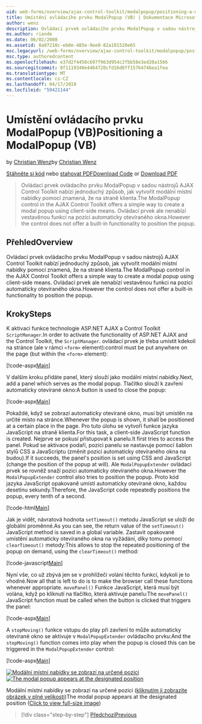```yaml
---
uid: web-forms/overview/ajax-control-toolkit/modalpopup/positioning-a-modalpopup-vb
title: Umístění ovládacího prvku ModalPopup (VB) | Dokumentace Microsoftu
author: wenz
description: Ovládací prvek ovládacího prvku ModalPopup v sadou nástrojů AJAX Control Toolkit nabízí jednoduchý způsob, jak vytvořit modální místní nabídky pomocí znamená, že na straně klienta. Ale ovládací prvek nenabízí...
ms.author: riande
ms.date: 06/02/2008
ms.assetid: 8a07210c-eb0e-485e-9ee8-82a101520e65
msc.legacyurl: /web-forms/overview/ajax-control-toolkit/modalpopup/positioning-a-modalpopup-vb
msc.type: authoredcontent
ms.openlocfilehash: e37d2f4450c697f963d954c2fbb58e3ed20a1566
ms.sourcegitcommit: 0f1119340e4464720cfd16d0ff15764746ea1fea
ms.translationtype: MT
ms.contentlocale: cs-CZ
ms.lasthandoff: 04/17/2019
ms.locfileid: "59421144"
---
```

# <a name="positioning-a-modalpopup-vb"></a><span data-ttu-id="dc536-104">Umístění ovládacího prvku ModalPopup (VB)</span><span class="sxs-lookup"><span data-stu-id="dc536-104">Positioning a ModalPopup (VB)</span></span>

<span data-ttu-id="dc536-105">by [Christian Wenz](https://github.com/wenz)</span><span class="sxs-lookup"><span data-stu-id="dc536-105">by [Christian Wenz](https://github.com/wenz)</span></span>

<span data-ttu-id="dc536-106">[Stáhněte si kód](http://download.microsoft.com/download/2/4/0/24052038-f942-4336-905b-b60ae56f0dd5/ModalPopup4.vb.zip) nebo [stahovat PDF](http://download.microsoft.com/download/b/6/a/b6ae89ee-df69-4c87-9bfb-ad1eb2b23373/modalpopup4VB.pdf)</span><span class="sxs-lookup"><span data-stu-id="dc536-106">[Download Code](http://download.microsoft.com/download/2/4/0/24052038-f942-4336-905b-b60ae56f0dd5/ModalPopup4.vb.zip) or [Download PDF](http://download.microsoft.com/download/b/6/a/b6ae89ee-df69-4c87-9bfb-ad1eb2b23373/modalpopup4VB.pdf)</span></span>

> <span data-ttu-id="dc536-107">Ovládací prvek ovládacího prvku ModalPopup v sadou nástrojů AJAX Control Toolkit nabízí jednoduchý způsob, jak vytvořit modální místní nabídky pomocí znamená, že na straně klienta.</span><span class="sxs-lookup"><span data-stu-id="dc536-107">The ModalPopup control in the AJAX Control Toolkit offers a simple way to create a modal popup using client-side means.</span></span> <span data-ttu-id="dc536-108">Ovládací prvek ale nenabízí vestavěnou funkci na pozici automaticky otevíraného okna.</span><span class="sxs-lookup"><span data-stu-id="dc536-108">However the control does not offer a built-in functionality to position the popup.</span></span>


## <a name="overview"></a><span data-ttu-id="dc536-109">Přehled</span><span class="sxs-lookup"><span data-stu-id="dc536-109">Overview</span></span>

<span data-ttu-id="dc536-110">Ovládací prvek ovládacího prvku ModalPopup v sadou nástrojů AJAX Control Toolkit nabízí jednoduchý způsob, jak vytvořit modální místní nabídky pomocí znamená, že na straně klienta.</span><span class="sxs-lookup"><span data-stu-id="dc536-110">The ModalPopup control in the AJAX Control Toolkit offers a simple way to create a modal popup using client-side means.</span></span> <span data-ttu-id="dc536-111">Ovládací prvek ale nenabízí vestavěnou funkci na pozici automaticky otevíraného okna.</span><span class="sxs-lookup"><span data-stu-id="dc536-111">However the control does not offer a built-in functionality to position the popup.</span></span>

## <a name="steps"></a><span data-ttu-id="dc536-112">Kroky</span><span class="sxs-lookup"><span data-stu-id="dc536-112">Steps</span></span>

<span data-ttu-id="dc536-113">K aktivaci funkce technologie ASP.NET AJAX a Control Toolkit `ScriptManager`.</span><span class="sxs-lookup"><span data-stu-id="dc536-113">In order to activate the functionality of ASP.NET AJAX and the Control Toolkit, the `ScriptManager`.</span></span> <span data-ttu-id="dc536-114">ovládací prvek je třeba umístit kdekoli na stránce (ale v rámci `<form>` element):</span><span class="sxs-lookup"><span data-stu-id="dc536-114">control must be put anywhere on the page (but within the `<form>` element):</span></span>

[!code-aspx[Main](positioning-a-modalpopup-vb/samples/sample1.aspx)]

<span data-ttu-id="dc536-115">V dalším kroku přidáte panel, který slouží jako modální místní nabídky.</span><span class="sxs-lookup"><span data-stu-id="dc536-115">Next, add a panel which serves as the modal popup.</span></span> <span data-ttu-id="dc536-116">Tlačítko slouží k zavření automaticky otevírané okno:</span><span class="sxs-lookup"><span data-stu-id="dc536-116">A button is used to close the popup:</span></span>

[!code-aspx[Main](positioning-a-modalpopup-vb/samples/sample2.aspx)]

<span data-ttu-id="dc536-117">Pokaždé, když se zobrazí automaticky otevírané okno, musí být umístěn na určité místo na stránce.</span><span class="sxs-lookup"><span data-stu-id="dc536-117">Whenever the popup is shown, it shall be positioned at a certain place in the page.</span></span> <span data-ttu-id="dc536-118">Pro tuto úlohu se vytvoří funkce jazyka JavaScript na straně klienta.</span><span class="sxs-lookup"><span data-stu-id="dc536-118">For this task, a client-side JavaScript function is created.</span></span> <span data-ttu-id="dc536-119">Nejprve se pokusí přistupovat k panelu.</span><span class="sxs-lookup"><span data-stu-id="dc536-119">It first tries to access the panel.</span></span> <span data-ttu-id="dc536-120">Pokud se aktivace podaří, pozici panelu se nastavuje pomocí šablon stylů CSS a JavaScriptu (změnit pozici automaticky otevíraného okna na budou).</span><span class="sxs-lookup"><span data-stu-id="dc536-120">If it succeeds, the panel's position is set using CSS and JavaScript (change the position of the popup at will).</span></span> <span data-ttu-id="dc536-121">Ale `ModalPopupExtender` ovládací prvek se rovněž snaží pozici automaticky otevíraného okna.</span><span class="sxs-lookup"><span data-stu-id="dc536-121">However the `ModalPopupExtender` control also tries to position the popup.</span></span> <span data-ttu-id="dc536-122">Proto kód jazyka JavaScript opakovaně umístí automaticky otevírané okno, každou desetinu sekundy.</span><span class="sxs-lookup"><span data-stu-id="dc536-122">Therefore, the JavaScript code repeatedly positions the popup, every tenth of a second.</span></span>

[!code-html[Main](positioning-a-modalpopup-vb/samples/sample3.html)]

<span data-ttu-id="dc536-123">Jak je vidět, návratová hodnota `setTimeout()` metodu JavaScript se uloží do globální proměnné.</span><span class="sxs-lookup"><span data-stu-id="dc536-123">As you can see, the return value of the `setTimeout()` JavaScript method is saved in a global variable.</span></span> <span data-ttu-id="dc536-124">Zastavit opakované umístění automaticky otevíraného okna na vyžádání, díky tomu pomocí `clearTimeout()` metody:</span><span class="sxs-lookup"><span data-stu-id="dc536-124">This allows to stop the repeated positioning of the popup on demand, using the `clearTimeout()` method:</span></span>

[!code-javascript[Main](positioning-a-modalpopup-vb/samples/sample4.js)]

<span data-ttu-id="dc536-125">Nyní vše, co už zbývá jen se v prohlížeči volání těchto funkcí, kdykoli je to vhodné.</span><span class="sxs-lookup"><span data-stu-id="dc536-125">Now all that is left to do is to make the browser call these functions whenever appropriate.</span></span> <span data-ttu-id="dc536-126">`movePanel()` Funkce JavaScript, která musí být volána, když po kliknutí na tlačítko, která aktivuje panelu:</span><span class="sxs-lookup"><span data-stu-id="dc536-126">The `movePanel()` JavaScript function must be called when the button is clicked that triggers the panel:</span></span>

[!code-aspx[Main](positioning-a-modalpopup-vb/samples/sample5.aspx)]

<span data-ttu-id="dc536-127">A `stopMoving()` funkce vstupu do play při zavření to může automaticky otevírané okno se aktivuje v `ModalPopupExtender` ovládacího prvku:</span><span class="sxs-lookup"><span data-stu-id="dc536-127">And the `stopMoving()` function comes into play when the popup is closed this can be triggered in the `ModalPopupExtender` control:</span></span>

[!code-aspx[Main](positioning-a-modalpopup-vb/samples/sample6.aspx)]


<span data-ttu-id="dc536-128">[![Modální místní nabídky se zobrazí na určené pozici](positioning-a-modalpopup-vb/_static/image2.png)](positioning-a-modalpopup-vb/_static/image1.png)</span><span class="sxs-lookup"><span data-stu-id="dc536-128">[![The modal popup appears at the designated position](positioning-a-modalpopup-vb/_static/image2.png)](positioning-a-modalpopup-vb/_static/image1.png)</span></span>

<span data-ttu-id="dc536-129">Modální místní nabídky se zobrazí na určené pozici ([kliknutím ji zobrazíte obrázek v plné velikosti](positioning-a-modalpopup-vb/_static/image3.png))</span><span class="sxs-lookup"><span data-stu-id="dc536-129">The modal popup appears at the designated position ([Click to view full-size image](positioning-a-modalpopup-vb/_static/image3.png))</span></span>

> [!div class="step-by-step"]
> [<span data-ttu-id="dc536-130">Předchozí</span><span class="sxs-lookup"><span data-stu-id="dc536-130">Previous</span></span>](handling-postbacks-from-a-modalpopup-vb.md)
